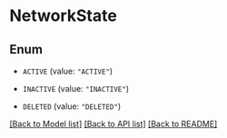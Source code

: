 # NetworkState

## Enum


* `ACTIVE` (value: `"ACTIVE"`)

* `INACTIVE` (value: `"INACTIVE"`)

* `DELETED` (value: `"DELETED"`)


[[Back to Model list]](../README.md#documentation-for-models) [[Back to API list]](../README.md#documentation-for-api-endpoints) [[Back to README]](../README.md)



